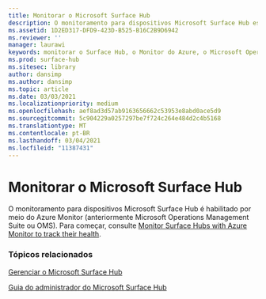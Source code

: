 ```yaml
---
title: Monitorar o Microsoft Surface Hub
description: O monitoramento para dispositivos Microsoft Surface Hub está habilitado por meio do Azure Monitor.
ms.assetid: 1D2ED317-DFD9-423D-B525-B16C2B9D6942
ms.reviewer: ''
manager: laurawi
keywords: monitorar o Surface Hub, o Monitor do Azure, o Microsoft Operations Management Suite, o OMS
ms.prod: surface-hub
ms.sitesec: library
author: dansimp
ms.author: dansimp
ms.topic: article
ms.date: 03/03/2021
ms.localizationpriority: medium
ms.openlocfilehash: aef8ad3d57ab9163656662c53953e8abd0ace5d9
ms.sourcegitcommit: 5c904229a0257297be7f724c264e484d2c4b5168
ms.translationtype: MT
ms.contentlocale: pt-BR
ms.lasthandoff: 03/04/2021
ms.locfileid: "11387431"
---
```

# <a name="monitor-your-microsoft-surface-hub"></a>Monitorar o Microsoft Surface Hub

O monitoramento para dispositivos Microsoft Surface Hub é habilitado por meio do Azure Monitor (anteriormente Microsoft Operations Management Suite ou OMS). Para começar, consulte [Monitor Surface Hubs with Azure Monitor to track their health](https://docs.microsoft.com/azure/azure-monitor/insights/surface-hubs).


### <a name="related-topics"></a>Tópicos relacionados

[Gerenciar o Microsoft Surface Hub](manage-surface-hub.md)

[Guia do administrador do Microsoft Surface Hub](surface-hub-administrators-guide.md)

 